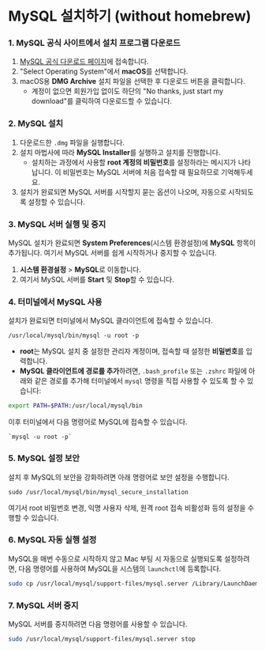# MySQL 설치하기 (without homebrew)
### 1. **MySQL 공식 사이트에서 설치 프로그램 다운로드**
1. [MySQL 공식 다운로드 페이지](https://dev.mysql.com/downloads/mysql/)에 접속합니다.
2. "Select Operating System"에서 **macOS**를 선택합니다.
3. macOS용 **DMG Archive** 설치 파일을 선택한 후 다운로드 버튼을 클릭합니다.
    - 계정이 없으면 회원가입 없이도 하단의 "No thanks, just start my download"를 클릭하여 다운로드할 수 있습니다.

### 2. **MySQL 설치**
1. 다운로드한 `.dmg` 파일을 실행합니다.
2. 설치 마법사에 따라 **MySQL Installer**를 실행하고 설치를 진행합니다.
    - 설치하는 과정에서 사용할 **root 계정의 비밀번호**를 설정하라는 메시지가 나타납니다. 이 비밀번호는 MySQL 서버에 처음 접속할 때 필요하므로 기억해두세요.
3. 설치가 완료되면 MySQL 서버를 시작할지 묻는 옵션이 나오며, 자동으로 시작되도록 설정할 수 있습니다.

### 3. **MySQL 서버 실행 및 중지**
MySQL 설치가 완료되면 **System Preferences**(시스템 환경설정)에 **MySQL** 항목이 추가됩니다. 여기서 MySQL 서버를 쉽게 시작하거나 중지할 수 있습니다.
1. **시스템 환경설정** > **MySQL**로 이동합니다.
2. 여기서 MySQL 서버를 **Start** 및 **Stop**할 수 있습니다.

### 4. **터미널에서 MySQL 사용**
설치가 완료되면 터미널에서 MySQL 클라이언트에 접속할 수 있습니다.
```shell
/usr/local/mysql/bin/mysql -u root -p
```
- **root**는 MySQL 설치 중 설정한 관리자 계정이며, 접속할 때 설정한 **비밀번호**를 입력합니다.
- **MySQL 클라이언트에 경로를 추가**하려면, `.bash_profile` 또는 `.zshrc` 파일에 아래와 같은 경로를 추가해 터미널에서 `mysql` 명령을 직접 사용할 수 있도록 할 수 있습니다:
```bash
export PATH=$PATH:/usr/local/mysql/bin
```

이후 터미널에서 다음 명령어로 MySQL에 접속할 수 있습니다.
```shell
`mysql -u root -p`
```


### 5. **MySQL 설정 보안**
설치 후 MySQL의 보안을 강화하려면 아래 명령어로 보안 설정을 수행합니다.
```shell
sudo /usr/local/mysql/bin/mysql_secure_installation
```
여기서 root 비밀번호 변경, 익명 사용자 삭제, 원격 root 접속 비활성화 등의 설정을 수행할 수 있습니다.

### 6. **MySQL 자동 실행 설정**
MySQL을 매번 수동으로 시작하지 않고 Mac 부팅 시 자동으로 실행되도록 설정하려면, 다음 명령어를 사용하여 MySQL을 시스템의 `launchctl`에 등록합니다.
```bash
sudo cp /usr/local/mysql/support-files/mysql.server /Library/LaunchDaemons/ sudo launchctl load -w /Library/LaunchDaemons/mysql.server
```

### 7. **MySQL 서버 중지**
MySQL 서버를 중지하려면 다음 명령어를 사용할 수 있습니다.
```bash
sudo /usr/local/mysql/support-files/mysql.server stop
```
